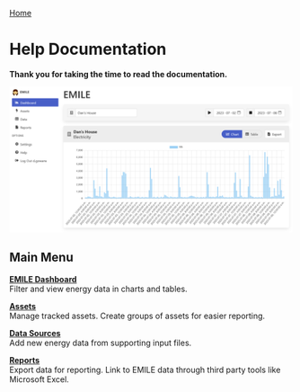 [Home](https://cityssm.github.io/EMILE/)

# Help Documentation

**Thank you for taking the time to read the documentation.**

![EMILE Dashboard](images/dashboard.png)

## Main Menu

[**EMILE Dashboard**](dashboard.md)<br />
Filter and view energy data in charts and tables.

[**Assets**](assets.md)<br />
Manage tracked assets. Create groups of assets for easier reporting.

[**Data Sources**](dataSources.md)<br />
Add new energy data from supporting input files.

[**Reports**](reports.md)<br />
Export data for reporting. Link to EMILE data through third party tools like Microsoft Excel.
